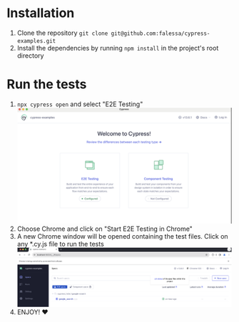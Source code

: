 # Installation

1. Clone the repository `git clone git@github.com:falessa/cypress-examples.git`
2. Install the dependencies by running `npm install` in the project's root directory

# Run the tests
1. `npx cypress open` and select "E2E Testing"
![Alt text](docs/images/image.png)
2. Choose Chrome and click on "Start E2E Testing in Chrome"
3. A new Chrome window will be opened containing the test files. Click on any *.cy.js file to run the tests
![Alt text](docs/images/image-1.png)
4. ENJOY! ❤️